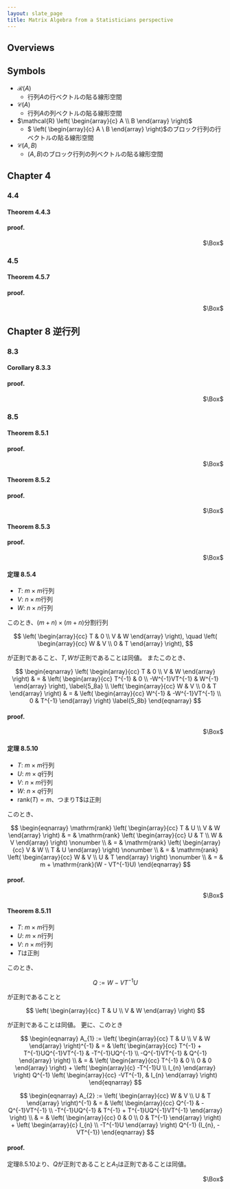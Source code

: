 ```yaml
---
layout: slate_page
title: Matrix Algebra from a Statisticians perspective
---
```


## Overviews

## Symbols
* $\mathcal{R}(A)$
    * 行列$A$の行ベクトルの貼る線形空間
* $\mathcal{C}(A)$
    * 行列$A$の列ベクトルの貼る線形空間
* $\mathcal{R} \left(
        \begin{array}{c}
            A \\
            B
        \end{array}
    \right)$
    * $ \left(
        \begin{array}{c}
            A \\
            B
        \end{array}
    \right)$のブロック行列の行ベクトルの貼る線形空間
* $\mathcal{C}(A, B)$
    * $(A, B)$のブロック行列の列ベクトルの貼る線形空間

## Chapter 4 

### 4.4

#### Theorem 4.4.3

#### proof.

<div class="QED" style="text-align: right">$\Box$</div>

### 4.5

#### Theorem 4.5.7

#### proof.

<div class="QED" style="text-align: right">$\Box$</div>


## Chapter 8 逆行列

### 8.3

#### Corollary 8.3.3

#### proof.

<div class="QED" style="text-align: right">$\Box$</div>

### 8.5

#### Theorem 8.5.1

#### proof.

<div class="QED" style="text-align: right">$\Box$</div>

#### Theorem 8.5.2

#### proof.

<div class="QED" style="text-align: right">$\Box$</div>

#### Theorem 8.5.3

#### proof.

<div class="QED" style="text-align: right">$\Box$</div>

#### 定理 8.5.4
* $T$: $m \times m$行列
* $V$: $n \times m$行列
* $W$: $n \times n$行列

このとき、$(m + n) \times (m + n)$分割行列

$$
    \left(
        \begin{array}{cc}
            T & 0 \\
            V & W
        \end{array}
    \right),
    \quad
    \left(
        \begin{array}{cc}
            W & V \\
            0 & T 
        \end{array}
    \right),
$$

が正則であること、$T, W$が正則であることは同値。
またこのとき、

$$
\begin{eqnarray}
    \left(
        \begin{array}{cc}
            T & 0 \\
            V & W
        \end{array}
    \right)
    & = &
        \left(
            \begin{array}{cc}
                T^{-1}         & 0 \\
                -W^{-1}VT^{-1} & W^{-1}
            \end{array}
        \right),
    \label{5_8a}
        \\
    \left(
        \begin{array}{cc}
            W & V \\
            0 & T 
        \end{array}
    \right)
    & = &
        \left(
            \begin{array}{cc}
                W^{-1} & -W^{-1}VT^{-1} \\
                0      & T^{-1}
            \end{array}
        \right)
    \label{5_8b}
\end{eqnarray}
$$

#### proof.

<div class="QED" style="text-align: right">$\Box$</div>

#### 定理 8.5.10
* $T$: $m \times m$行列
* $U$: $m \times q$行列
* $V$: $n \times m$行列
* $W$: $n \times q$行列
* $\mathrm{rank}(T) = m$、つまりT$は正則

このとき、

$$
\begin{eqnarray}
    \mathrm{rank}
    \left(
        \begin{array}{cc}
            T & U \\
            V & W
        \end{array}
    \right)
    & = &
        \mathrm{rank}
        \left(
            \begin{array}{cc}
                U & T \\
                W & V 
            \end{array}
        \right)
        \nonumber
        \\
    & = &
        \mathrm{rank}
        \left(
            \begin{array}{cc}
                V & W \\
                T & U 
            \end{array}
        \right)
        \nonumber
        \\
    & = &
        \mathrm{rank}
        \left(
            \begin{array}{cc}
                W & V \\
                U & T 
            \end{array}
        \right)
        \nonumber
        \\
    & = &
        m + \mathrm{rank}(W - VT^{-1}U)
\end{eqnarray}
$$

#### proof.

<div class="QED" style="text-align: right">$\Box$</div>

#### Theorem 8.5.11
* $T$: $m \times m$行列
* $U$: $m \times n$行列
* $V$: $n \times m$行列
* $T$は正則

このとき、

$$
    Q := W - VT^{-1}U
$$

が正則であることと

$$
    \left(
        \begin{array}{cc}
            T & U \\
            V & W
        \end{array}
    \right)
$$

が正則であることは同値。
更に、このとき

$$
\begin{eqnarray}
    A_{1} := 
    \left(
        \begin{array}{cc}
            T & U \\
            V & W
        \end{array}
    \right)^{-1}
        & = &
        \left(
            \begin{array}{cc}
                T^{-1} + T^{-1}UQ^{-1}VT^{-1} & -T^{-1}UQ^{-1} \\
                -Q^{-1}VT^{-1}                & Q^{-1}
            \end{array}
        \right)
        \\
        & = &
        \left(
            \begin{array}{cc}
                T^{-1} & 0 \\
                0 & 0
            \end{array}
        \right)
            +
            \left(
                \begin{array}{c}
                    -T^{-1}U \\
                    I_{n}
                \end{array}
            \right)
            Q^{-1}
            \left(
                \begin{array}{cc}
                    -VT^{-1}, & I_{n}
                \end{array}
            \right)
\end{eqnarray}
$$

$$
\begin{eqnarray}
    A_{2} 
    :=
    \left(
        \begin{array}{cc}
            W & V \\
            U & T
        \end{array}
    \right)^{-1}
    & = &
    \left(
        \begin{array}{cc}
            Q^{-1} & -Q^{-1}VT^{-1} \\
            -T^{-1}UQ^{-1} & T^{-1} + T^{-1}UQ^{-1}VT^{-1} 
        \end{array}
    \right)
    \\
    & = &
        \left(
            \begin{array}{cc}
                0 & 0 \\
                0 & T^{-1}
            \end{array}
        \right)
        +
        \left(
            \begin{array}{c}
                I_{n} \\
                -T^{-1}U
            \end{array}
        \right)
        Q^{-1}
        (I_{n}, -VT^{-1})
\end{eqnarray}
$$

#### proof.
定理8.5.10より、$Q$が正則であることと$A_{1}$は正則であることは同値。

<div class="QED" style="text-align: right">$\Box$</div>
